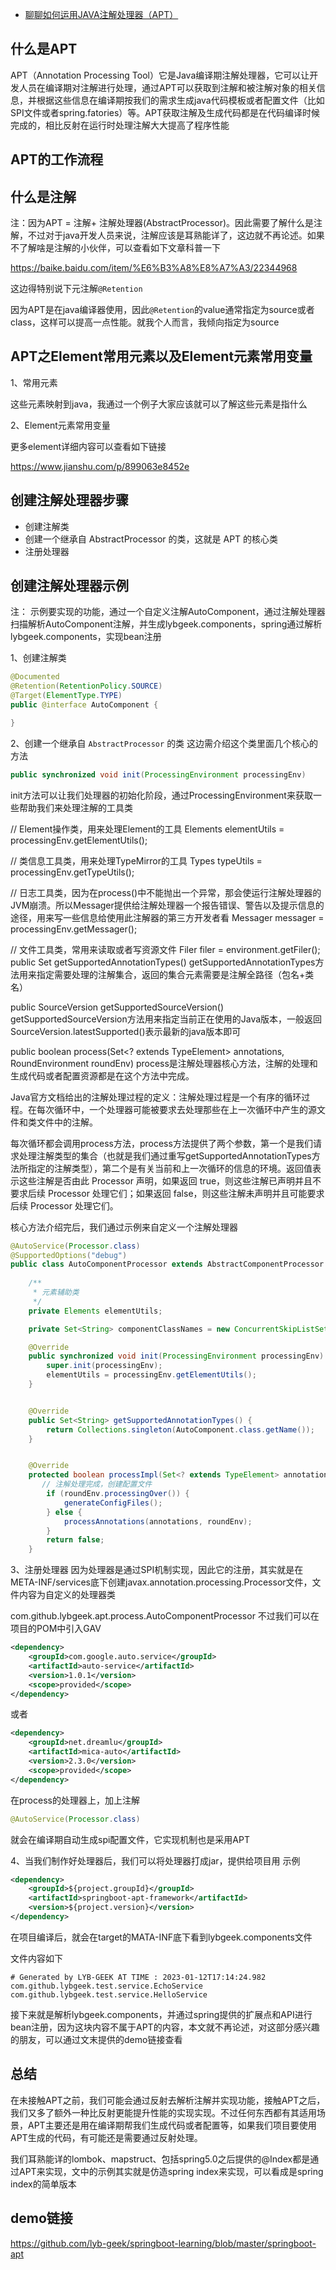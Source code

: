 - [聊聊如何运用JAVA注解处理器（APT）](https://zhuanlan.zhihu.com/p/621105298)

## 什么是APT
APT（Annotation Processing Tool）它是Java编译期注解处理器，它可以让开发人员在编译期对注解进行处理，通过APT可以获取到注解和被注解对象的相关信息，并根据这些信息在编译期按我们的需求生成java代码模板或者配置文件（比如SPI文件或者spring.fatories）等。APT获取注解及生成代码都是在代码编译时候完成的，相比反射在运行时处理注解大大提高了程序性能

## APT的工作流程





## 什么是注解
注：因为APT = 注解+ 注解处理器(AbstractProcessor)。因此需要了解什么是注解，不过对于java开发人员来说，注解应该是耳熟能详了，这边就不再论述。如果不了解啥是注解的小伙伴，可以查看如下文章科普一下

https://baike.baidu.com/item/%E6%B3%A8%E8%A7%A3/22344968

这边得特别说下元注解`@Retention`



因为APT是在java编译器使用，因此`@Retention`的value通常指定为source或者class，这样可以提高一点性能。就我个人而言，我倾向指定为source

## APT之Element常用元素以及Element元素常用变量
1、常用元素




这些元素映射到java，我通过一个例子大家应该就可以了解这些元素是指什么






2、Element元素常用变量




更多element详细内容可以查看如下链接

https://www.jianshu.com/p/899063e8452e

## 创建注解处理器步骤
- 创建注解类
- 创建一个继承自 AbstractProcessor 的类，这就是 APT 的核心类
- 注册处理器

## 创建注解处理器示例
注： 示例要实现的功能，通过一个自定义注解AutoComponent，通过注解处理器扫描解析AutoComponent注解，并生成lybgeek.components，spring通过解析lybgeek.components，实现bean注册

1、创建注解类

```java
@Documented
@Retention(RetentionPolicy.SOURCE)
@Target(ElementType.TYPE)
public @interface AutoComponent {

}
```

2、创建一个继承自 `AbstractProcessor` 的类
这边需介绍这个类里面几个核心的方法
```java
public synchronized void init(ProcessingEnvironment processingEnv)
```

init方法可以让我们处理器的初始化阶段，通过ProcessingEnvironment来获取一些帮助我们来处理注解的工具类

// Element操作类，用来处理Element的工具
Elements elementUtils = processingEnv.getElementUtils();

// 类信息工具类，用来处理TypeMirror的工具
Types typeUtils = processingEnv.getTypeUtils();

// 日志工具类，因为在process()中不能抛出一个异常，那会使运行注解处理器的JVM崩溃。所以Messager提供给注解处理器一个报告错误、警告以及提示信息的途径，用来写一些信息给使用此注解器的第三方开发者看
Messager messager = processingEnv.getMessager();

// 文件工具类，常用来读取或者写资源文件
Filer filer = environment.getFiler();
public Set<String> getSupportedAnnotationTypes()
getSupportedAnnotationTypes方法用来指定需要处理的注解集合，返回的集合元素需要是注解全路径（包名+类名）

public SourceVersion getSupportedSourceVersion()
getSupportedSourceVersion方法用来指定当前正在使用的Java版本，一般返回SourceVersion.latestSupported()表示最新的java版本即可

public boolean process(Set<? extends TypeElement> annotations, RoundEnvironment roundEnv)
process是注解处理器核心方法，注解的处理和生成代码或者配置资源都是在这个方法中完成。

Java官方文档给出的注解处理过程的定义：注解处理过程是一个有序的循环过程。在每次循环中，一个处理器可能被要求去处理那些在上一次循环中产生的源文件和类文件中的注解。

每次循环都会调用process方法，process方法提供了两个参数，第一个是我们请求处理注解类型的集合（也就是我们通过重写getSupportedAnnotationTypes方法所指定的注解类型），第二个是有关当前和上一次循环的信息的环境。返回值表示这些注解是否由此 Processor 声明，如果返回 true，则这些注解已声明并且不要求后续 Processor 处理它们；如果返回 false，则这些注解未声明并且可能要求后续 Processor 处理它们。

核心方法介绍完后，我们通过示例来自定义一个注解处理器
```java
@AutoService(Processor.class)
@SupportedOptions("debug")
public class AutoComponentProcessor extends AbstractComponentProcessor {
    
    /**
     * 元素辅助类
     */
    private Elements elementUtils;

    private Set<String> componentClassNames = new ConcurrentSkipListSet<>();

    @Override
    public synchronized void init(ProcessingEnvironment processingEnv) {
        super.init(processingEnv);
        elementUtils = processingEnv.getElementUtils();
    }


    @Override
    public Set<String> getSupportedAnnotationTypes() {
        return Collections.singleton(AutoComponent.class.getName());
    }


    @Override
    protected boolean processImpl(Set<? extends TypeElement> annotations, RoundEnvironment roundEnv) {
       // 注解处理完成，创建配置文件
        if (roundEnv.processingOver()) {
            generateConfigFiles();
        } else {
            processAnnotations(annotations, roundEnv);
        }
        return false;
    }
```

3、注册处理器
因为处理器是通过SPI机制实现，因此它的注册，其实就是在META-INF/services底下创建javax.annotation.processing.Processor文件，文件内容为自定义的处理器类

com.github.lybgeek.apt.process.AutoComponentProcessor
不过我们可以在项目的POM中引入GAV
```xml
<dependency>
    <groupId>com.google.auto.service</groupId>
    <artifactId>auto-service</artifactId>
    <version>1.0.1</version>
    <scope>provided</scope>
</dependency>
```

或者
```xml
<dependency>
    <groupId>net.dreamlu</groupId>
    <artifactId>mica-auto</artifactId>
    <version>2.3.0</version>
    <scope>provided</scope>
</dependency>
```

在process的处理器上，加上注解
```java
@AutoService(Processor.class)
```

就会在编译期自动生成spi配置文件，它实现机制也是采用APT

4、当我们制作好处理器后，我们可以将处理器打成jar，提供给项目用
示例
```xml
<dependency>
    <groupId>${project.groupId}</groupId>
    <artifactId>springboot-apt-framework</artifactId>
    <version>${project.version}</version>
</dependency>
```

在项目编译后，就会在target的MATA-INF底下看到lybgeek.components文件





文件内容如下
```components
# Generated by LYB-GEEK AT TIME : 2023-01-12T17:14:24.982
com.github.lybgeek.test.service.EchoService
com.github.lybgeek.test.service.HelloService
```

接下来就是解析lybgeek.components，并通过spring提供的扩展点和API进行bean注册，因为这块内容不属于APT的内容，本文就不再论述，对这部分感兴趣的朋友，可以通过文末提供的demo链接查看

## 总结
在未接触APT之前，我们可能会通过反射去解析注解并实现功能，接触APT之后，我们又多了额外一种比反射更能提升性能的实现实现。不过任何东西都有其适用场景，APT主要还是用在编译期帮我们生成代码或者配置等，如果我们项目要使用APT生成的代码，有可能还是需要通过反射处理。

我们耳熟能详的lombok、mapstruct、包括spring5.0之后提供的@Index都是通过APT来实现，文中的示例其实就是仿造spring index来实现，可以看成是spring index的简单版本

## demo链接
https://github.com/lyb-geek/springboot-learning/blob/master/springboot-apt
